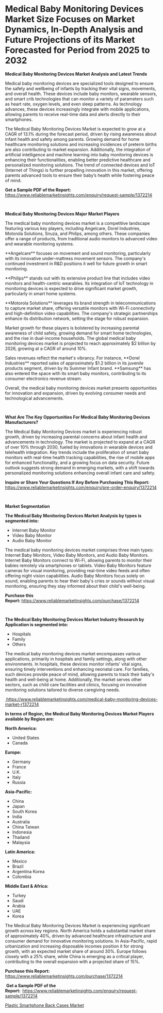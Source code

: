 <p><h1>Medical Baby Monitoring Devices Market Size Focuses on Market Dynamics, In-Depth Analysis and Future Projections of its Market Forecasted for Period from 2025 to 2032</h1></p><p><strong>Medical Baby Monitoring Devices Market Analysis and Latest Trends</strong></p>
<p><p>Medical baby monitoring devices are specialized tools designed to ensure the safety and wellbeing of infants by tracking their vital signs, movements, and overall health. These devices include baby monitors, wearable sensors, and smart crib technologies that can monitor a variety of parameters such as heart rate, oxygen levels, and even sleep patterns. As technology advances, these devices increasingly integrate with mobile applications, allowing parents to receive real-time data and alerts directly to their smartphones.</p><p>The Medical Baby Monitoring Devices Market is expected to grow at a CAGR of 13.1% during the forecast period, driven by rising awareness about infant health and safety among parents. Growing demand for home healthcare monitoring solutions and increasing incidences of preterm births are also contributing to market expansion. Additionally, the integration of artificial intelligence and machine learning into baby monitoring devices is enhancing their functionalities, enabling better predictive healthcare and personalized monitoring solutions. The trend of connected devices and IoT (Internet of Things) is further propelling innovation in this market, offering parents advanced tools to ensure their baby’s health while fostering peace of mind.</p></p>
<p><strong>Get a Sample PDF of the Report:&nbsp;</strong> <a href="https://www.reliablemarketinsights.com/enquiry/request-sample/1372214?utm_campaign=2199&utm_medium=2&utm_source=Github&utm_content=ia&utm_term=22032025&utm_id=medical-baby-monitoring-devices">https://www.reliablemarketinsights.com/enquiry/request-sample/1372214</a></p>
<p>&nbsp;</p>
<p><strong>Medical Baby Monitoring Devices Major Market Players</strong></p>
<p><p>The medical baby monitoring devices market is a competitive landscape featuring various key players, including Angelcare, Dorel Industries, Motorola Solutions, Snuza, and Philips, among others. These companies offer a range of products, from traditional audio monitors to advanced video and wearable monitoring systems.</p><p>**Angelcare** focuses on movement and sound monitoring, particularly with its innovative under-mattress movement sensors. The company's continued investment in R&D positions it well for future growth in smart monitoring.</p><p>**Philips** stands out with its extensive product line that includes video monitors and health-centric wearables. Its integration of IoT technology in monitoring devices is expected to drive significant market growth, particularly in smart home systems.</p><p>**Motorola Solutions** leverages its brand strength in telecommunications to capture market share, offering versatile monitors with Wi-Fi connectivity and high-definition video capabilities. The company's strategic partnerships enhance its distribution network, setting the stage for robust expansion.</p><p>Market growth for these players is bolstered by increasing parental awareness of child safety, growing demand for smart home technologies, and the rise in dual-income households. The global medical baby monitoring devices market is projected to reach approximately $2 billion by 2026, growing at a CAGR of around 10%.</p><p>Sales revenues reflect the market's vibrancy. For instance, **Dorel Industries** reported sales of approximately $1.2 billion in its juvenile products segment, driven by its Summer Infant brand. **Samsung** has also entered the space with its smart baby monitors, contributing to its consumer electronics revenue stream.</p><p>Overall, the medical baby monitoring devices market presents opportunities for innovation and expansion, driven by evolving consumer needs and technological advancements.</p></p>
<p>&nbsp;</p>
<p><strong>What Are The Key Opportunities For Medical Baby Monitoring Devices Manufacturers?</strong></p>
<p><p>The Medical Baby Monitoring Devices market is experiencing robust growth, driven by increasing parental concerns about infant health and advancements in technology. The market is projected to expand at a CAGR of over 10% through 2030, fueled by innovations in wearable devices and telehealth integration. Key trends include the proliferation of smart baby monitors with real-time health tracking capabilities, the rise of mobile apps for enhanced functionality, and a growing focus on data security. Future outlook suggests strong demand in emerging markets, with a shift towards personalized monitoring solutions enhancing overall infant care and safety.</p></p>
<p><strong>Inquire or Share Your Questions If Any Before Purchasing This Report:</strong> <a href="https://www.reliablemarketinsights.com/enquiry/pre-order-enquiry/1372214?utm_campaign=2199&utm_medium=2&utm_source=Github&utm_content=ia&utm_term=22032025&utm_id=medical-baby-monitoring-devices">https://www.reliablemarketinsights.com/enquiry/pre-order-enquiry/1372214</a></p>
<p>&nbsp;</p>
<p><strong>Market Segmentation</strong></p>
<p><strong>The Medical Baby Monitoring Devices Market Analysis by types is segmented into:</strong></p>
<p><ul><li>Internet Baby Monitor</li><li>Video Baby Monitor</li><li>Audio Baby Monitor</li></ul></p>
<p><p>The medical baby monitoring devices market comprises three main types: Internet Baby Monitors, Video Baby Monitors, and Audio Baby Monitors. Internet Baby Monitors connect to Wi-Fi, allowing parents to monitor their babies remotely via smartphones or tablets. Video Baby Monitors feature cameras for visual monitoring, providing real-time video feeds and often offering night vision capabilities. Audio Baby Monitors focus solely on sound, enabling parents to hear their baby's cries or sounds without visual monitoring, ensuring they stay informed about their child's well-being.</p></p>
<p><strong>Purchase this Report:&nbsp;</strong><a href="https://www.reliablemarketinsights.com/purchase/1372214?utm_campaign=2199&utm_medium=2&utm_source=Github&utm_content=ia&utm_term=22032025&utm_id=medical-baby-monitoring-devices">https://www.reliablemarketinsights.com/purchase/1372214</a></p>
<p>&nbsp;</p>
<p><strong>The Medical Baby Monitoring Devices Market Industry Research by Application is segmented into:</strong></p>
<p><ul><li>Hospitals</li><li>Family</li><li>Others</li></ul></p>
<p><p>The medical baby monitoring devices market encompasses various applications, primarily in hospitals and family settings, along with other environments. In hospitals, these devices monitor infants' vital signs, ensuring timely interventions and enhancing neonatal care. For families, such devices provide peace of mind, allowing parents to track their baby's health and well-being at home. Additionally, the market serves other sectors, such as child care facilities and clinics, focusing on innovative monitoring solutions tailored to diverse caregiving needs.</p></p>
<p><a href="https://www.reliablemarketinsights.com/medical-baby-monitoring-devices-market-r1372214?utm_campaign=2199&utm_medium=2&utm_source=Github&utm_content=ia&utm_term=22032025&utm_id=medical-baby-monitoring-devices">&nbsp;https://www.reliablemarketinsights.com/medical-baby-monitoring-devices-market-r1372214</a></p>
<p><strong>In terms of Region, the Medical Baby Monitoring Devices Market Players available by Region are:</strong></p>
<p>
    <p> <strong> North America: </strong>
        <ul>
            <li>United States</li>
            <li>Canada</li>
        </ul>
        </p> 
    <p> <strong> Europe: </strong>
        <ul>
            <li>Germany</li>
            <li>France</li>
            <li>U.K.</li>
            <li>Italy</li>
            <li>Russia</li>
        </ul>
        </p> 
    <p> <strong> Asia-Pacific: </strong>
        <ul>
            <li>China</li>
            <li>Japan</li>
            <li>South Korea</li>
            <li>India</li>
            <li>Australia</li>
            <li>China Taiwan</li>
            <li>Indonesia</li>
            <li>Thailand</li>
            <li>Malaysia</li>
        </ul>
        </p> 
    <p> <strong> Latin America: </strong>
        <ul>
            <li>Mexico</li>
            <li>Brazil</li>
            <li>Argentina Korea</li>
            <li>Colombia</li>
        </ul>
        </p> 
    <p> <strong> Middle East & Africa: </strong>
        <ul>
            <li>Turkey</li>
            <li>Saudi</li>
            <li>Arabia</li>
            <li>UAE</li>
            <li>Korea</li>
        </ul>
    </p>
    </p>
<p><p>The Medical Baby Monitoring Devices Market is experiencing significant growth across key regions. North America holds a substantial market share of approximately 40%, driven by advanced healthcare infrastructure and consumer demand for innovative monitoring solutions. In Asia-Pacific, rapid urbanization and increasing disposable incomes position it for strong growth, with an expected market share of around 30%. Europe follows closely with a 25% share, while China is emerging as a critical player, contributing to the overall expansion with a projected share of 15%.</p></p>
<p><strong>Purchase this Report: </strong><a href="https://www.reliablemarketinsights.com/purchase/1372214?utm_campaign=2199&utm_medium=2&utm_source=Github&utm_content=ia&utm_term=22032025&utm_id=medical-baby-monitoring-devices">https://www.reliablemarketinsights.com/purchase/1372214</a></p>
<p>&nbsp;<strong>Get a Sample PDF of the Report:&nbsp;&nbsp;</strong><a href="https://www.reliablemarketinsights.com/enquiry/request-sample/1372214?utm_campaign=2199&utm_medium=2&utm_source=Github&utm_content=ia&utm_term=22032025&utm_id=medical-baby-monitoring-devices">https://www.reliablemarketinsights.com/enquiry/request-sample/1372214</a></p>
<p><strong></strong></p>
<p><p><a href="https://github.com/LilianFaulkner65/Market-Research-Report-List-2/blob/main/plastic-smartphone-back-cases-market.md?utm_campaign=2199&utm_medium=2&utm_source=Github&utm_content=ia&utm_term=22032025&utm_id=medical-baby-monitoring-devices">Plastic Smartphone Back Cases Market</a></p></p>